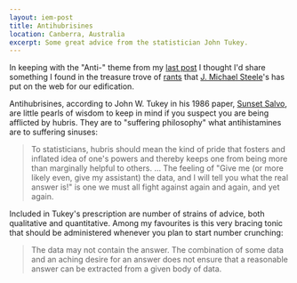 ```yaml
--- 
layout: iem-post
title: Antihubrisines
location: Canberra, Australia
excerpt: Some great advice from the statistician John Tukey.
---
```


In keeping with the "Anti-" theme from my [last post][] I thought I'd share something I found in the treasure trove of [rants][] that [J. Michael Steele][]'s has put on the web for our edification.

Antihubrisines, according to John W. Tukey in his 1986 paper, [Sunset Salvo][], are little pearls of wisdom to keep in mind if you suspect you are being afflicted by hubris. They are to "suffering philosophy" what antihistamines are to suffering sinuses:

> To statisticians, hubris should mean the kind of pride that fosters 
> and inflated idea of one's powers and thereby keeps one from being 
> more than marginally helpful to others. ... The feeling of "Give me
> (or more likely even, give my assistant) the data, and I will tell
> you what the real answer is!" is one we must all fight against again
> and again, and yet again.

Included in Tukey's prescription are number of strains of advice, both qualitative and quantitative. Among my favourites is this very bracing tonic that should be administered whenever you plan to start number crunching:

> The data may not contain the answer. The combination of some data 
> and an aching desire for an answer does not ensure that a 
> reasonable answer can be extracted from a given body of data.

[last post]: http://conflate.net/inductio/theory/anti-learning
[rants]: http://www-stat.wharton.upenn.edu/~steele/Rants.htm
[j. michael steele]: http://www-stat.wharton.upenn.edu/~steele/
[sunset salvo]: http://www-stat.wharton.upenn.edu/~steele/HoldingPen/SunsetSalvo.pdf
